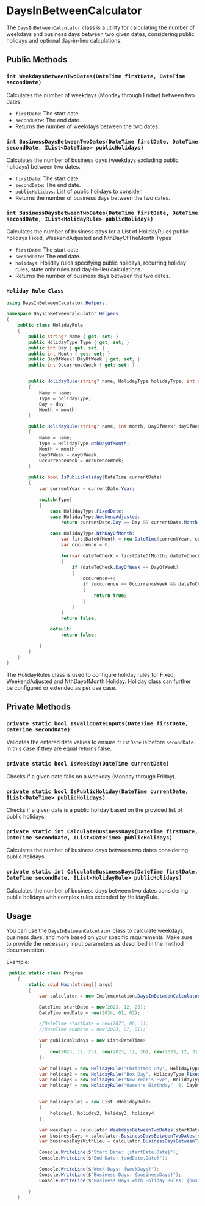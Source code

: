 # DaysInBetweenCalculator

The `DaysInBetweenCalculator` class is a utility for calculating the number of weekdays and business days between two given dates, considering public holidays and optional day-in-lieu calculations.

## Public Methods

### `int WeekdaysBetweenTwoDates(DateTime firstDate, DateTime secondDate)`

Calculates the number of weekdays (Monday through Friday) between two dates.

-   `firstDate`: The start date.
-   `secondDate`: The end date.
-   Returns the number of weekdays between the two dates.

### `int BusinessDaysBetweenTwoDates(DateTime firstDate, DateTime secondDate, IList<DateTime> publicHolidays)`

Calculates the number of business days (weekdays excluding public holidays) between two dates.

-   `firstDate`: The start date.
-   `secondDate`: The end date.
-   `publicHolidays`: List of public holidays to consider.
-   Returns the number of business days between the two dates.

### `int BusinessDaysBetweenTwoDates(DateTime firstDate, DateTime secondDate, IList<HolidayRule> publicHolidays)`

Calculates the number of business days for a List of HolidayRules public holidays Fixed, WeekendAdjusted and NthDayOfTheMonth Types

-   `firstDate`: The start date.
-   `secondDate`: The end date.
-   `holidays`: Holiday rules specifying public holidays, recurring holiday rules, state only rules and day-in-lieu calculations.
-   Returns the number of business days between the two dates.

### `Holiday Rule Class`

```csharp
using DaysInBetweenCaculator.Helpers;

namespace DaysInBetweenCalculator.Helpers
{
    public class HolidayRule
    {
        public string? Name { get; set; }
        public HolidayType Type { get; set; }
        public int Day { get; set; }
        public int Month { get; set; }
        public DayOfWeek? DayOfWeek { get; set; }
        public int OccurrenceWeek { get; set; }


        public HolidayRule(string? name, HolidayType holidayType, int day, int month)
        {
            Name = name;
            Type = holidayType;
            Day = day;
            Month = month;
        }

        public HolidayRule(string? name, int month, DayOfWeek? dayOfWeek, int occurenceWeek)
        {
            Name = name;
            Type = HolidayType.NthDayOfMonth;
            Month = month;
            DayOfWeek = dayOfWeek;
            OccurrenceWeek = occurenceWeek;
        }

        public bool IsPublicHoliday(DateTime currentDate)
        {
            var currentYear = currentDate.Year;

            switch(Type)
            {
                case HolidayType.FixedDate:
                case HolidayType.WeekendAdjusted:
                    return currentDate.Day == Day && currentDate.Month == Month;

                case HolidayType.NthDayOfMonth:
                    var firstDateOfMonth = new DateTime(currentYear, currentDate.Month, 1);
                    var occurence = 0;

                    for(var dateToCheck = firstDateOfMonth; dateToCheck.Month == Month; dateToCheck = dateToCheck.AddDays(1))
                    {
                        if (dateToCheck.DayOfWeek == DayOfWeek)
                        {
                            occurence++;
                            if (occurence == OccurrenceWeek && dateToCheck.Day == currentDate.Day)
                            {
                                return true;
                            }
                        }
                    }
                    return false;

                default:
                    return false;

            }
        }
    }
}

```

The HolidayRules class is used to configure holiday rules for Fixed, WeekendAdjusted and NthDayofMonth Holiday. Holiday class can further be configured or extended as per use case.

## Private Methods

### `private static bool IsValidDateInputs(DateTime firstDate, DateTime secondDate)`

Validates the entered date values to ensure `firstDate` is before `secondDate`. In this case if they are equal returns false.

### `private static bool IsWeekday(DateTime currentDate)`

Checks if a given date falls on a weekday (Monday through Friday).

### `private static bool IsPublicHoliday(DateTime currentDate, IList<DateTime> publicHolidays)`

Checks if a given date is a public holiday based on the provided list of public holidays.

### `private static int CalculateBusinessDays(DateTime firstDate, DateTime secondDate, IList<DateTime> publicHolidays)`

Calculates the number of business days between two dates considering public holidays.

### `private static int CalculateBusinessDays(DateTime firstDate, DateTime secondDate, IList<HolidayRule> publicHolidays)`

Calculates the number of business days between two dates considering public holidays with complex rules extended by HolidayRule.

## Usage

You can use the `DaysInBetweenCalculator` class to calculate weekdays, business days, and more based on your specific requirements. Make sure to provide the necessary input parameters as described in the method documentation.

Example:

```csharp
 public static class Program
    {
        static void Main(string[] args)
        {
            var calculator = new Implementation.DaysInBetweenCalculator();

            DateTime startDate = new(2023, 12, 20);
            DateTime endDate = new(2024, 01, 02);

            //DateTime startDate = new(2023, 06, 1);
            //DateTime endDate = new(2023, 07, 01);

            var publicHolidays = new List<DateTime>
            {
                new(2023, 12, 25), new(2023, 12, 26), new(2023, 12, 31)
            };

            var holiday1 = new HolidayRule("Christmas Day", HolidayType.FixedDate, 25, 12);
            var holiday2 = new HolidayRule("Box Day", HolidayType.FixedDate, 26, 12);
            var holiday3 = new HolidayRule("New Year's Eve", HolidayType.WeekendAdjusted, 31, 12);
            var holiday4 = new HolidayRule("Queen's Birthday", 6, DayOfWeek.Monday, 2);


            var holidayRules = new List <HolidayRule>
            {
                holiday1, holiday2, holiday3, holiday4
            };

            var weekDays = calculator.WeekdaysBetweenTwoDates(startDate, endDate);
            var businessDays = calculator.BusinessDaysBetweenTwoDates(startDate, endDate, publicHolidays);
            var businessDaysWithLieu = calculator.BusinessDaysBetweenTwoDates(startDate, endDate, holidayRules);

            Console.WriteLine($"Start Date: {startDate.Date}");
            Console.WriteLine($"End Date: {endDate.Date}");

            Console.WriteLine($"Week Days: {weekDays}");
            Console.WriteLine($"Business Days: {businessDays}");
            Console.WriteLine($"Business Days with Holiday Rules: {businessDaysWithLieu}");

        }
    }
```
